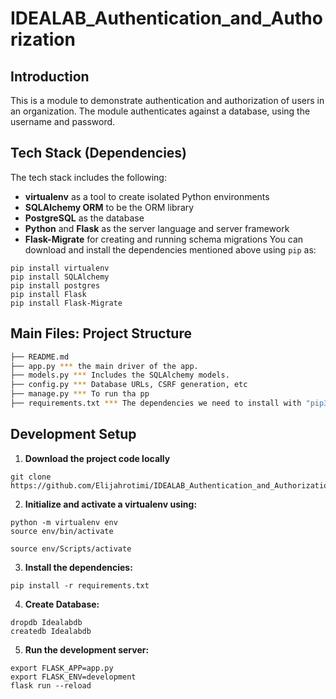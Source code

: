 # IDEALAB_Authentication_and_Authorization

## Introduction

This is a module to demonstrate authentication and authorization of users in an organization.
The module authenticates against a database, using the username and password.

## Tech Stack (Dependencies)

The tech stack includes the following:
 * **virtualenv** as a tool to create isolated Python environments
 * **SQLAlchemy ORM** to be the ORM library
 * **PostgreSQL** as the database
 * **Python** and **Flask** as the server language and server framework
 * **Flask-Migrate** for creating and running schema migrations
You can download and install the dependencies mentioned above using `pip` as:
```
pip install virtualenv
pip install SQLAlchemy
pip install postgres
pip install Flask
pip install Flask-Migrate
```

## Main Files: Project Structure

  ```sh
  ├── README.md
  ├── app.py *** the main driver of the app. 
  ├── models.py *** Includes the SQLAlchemy models.
  ├── config.py *** Database URLs, CSRF generation, etc
  ├── manage.py *** To run tha pp
  ├── requirements.txt *** The dependencies we need to install with "pip3 install -r requirements.txt"
 
  ```

## Development Setup
1. **Download the project code locally**
```
git clone  https://github.com/Elijahrotimi/IDEALAB_Authentication_and_Authorization.git

```

2. **Initialize and activate a virtualenv using:**
```
python -m virtualenv env
source env/bin/activate
```

```
source env/Scripts/activate
```

3. **Install the dependencies:**
```
pip install -r requirements.txt
```

4. **Create Database:**
```
dropdb Idealabdb
createdb Idealabdb
```
5. **Run the development server:**
```
export FLASK_APP=app.py
export FLASK_ENV=development
flask run --reload
```
